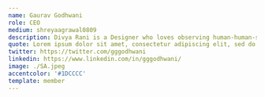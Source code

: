 ```yaml
---
name: Gaurav Godhwani
role: CEO
medium: shreyaagrawal0809
description: Divya Rani is a Designer who loves observing human-human-society behaviours to design experiences and narrate stories. She's a Graphic Designer who loves crafting brands and narrating their stories visually. Having worked with global companies to start-ups across varied sectors, she's currently exploring possibilities of effecting change with design and story telling.
quote: Lorem ipsum dolor sit amet, consectetur adipiscing elit, sed do eiusmod tempor incididunt ut labore et dolore magna aliqua.
twitter: https://twitter.com/gggodhwani
linkedin: https://www.linkedin.com/in/gggodhwani/
image: ./SA.jpeg
accentcolor: '#1DCCCC'
template: member
---
```

